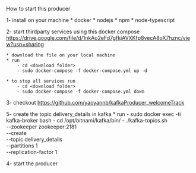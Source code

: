 How to start this producer

1-  install on your machine
	* docker 
	* nodejs
	* npm
	* node-typescript

2-  start thirdparty services using this docker compose https://drive.google.com/file/d/1nkAo2eFd7gfkjAVXKfp8vecA8oX7hznc/view?usp=sharing

	* download the file on your local machine 
	* run 
		- cd <download folder>
		- sudo docker-compose -f docker-compose.yml up -d

	* to stop all services run 
		- cd <download folder>
		- sudo docker-compose -f docker-compose.yml down

3-  checkout https://github.com/yaoyannb/kafkaProducer_welcomeTrack 

5-  create the topic delivery_details in kafka 
	* run 
		- sudo docker exec -ti kafka-broker bash 
		- cd /opt/bitnami/kafka/bin/
		- ./kafka-topics.sh \
            		--zookeeper zookeeper:2181 \
            		--create \
            		--topic delivery_details \
            		--partitions 1 \
            		--replication-factor 1
	
4-  start the producer
